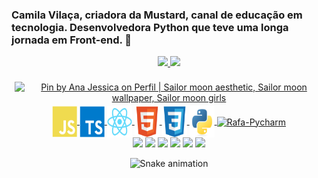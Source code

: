 ### Camila Vilaça, criadora da Mustard, canal de educação em tecnologia. Desenvolvedora Python que teve uma longa jornada em Front-end. 👋
<div align="center">
  <a href="https://github.com/camilamustard">
  <img height="180em" src="https://github-readme-stats.vercel.app/api?username=camilamustard&show_icons=true&theme=radical&include_all_commits=true&count_private=true"/>
  <img height="180em" src="https://github-readme-stats.vercel.app/api/top-langs/?username=camilamustard&layout=compact&langs_count=7&theme=radical"/>
</div>
<div align="center" style="display: inline_block"><br>
  <img align="center" src="https://i.pinimg.com/736x/e1/02/62/e10262cda7b589721b6aa6a92b4ef3d3.jpg" alt="Pin by Ana Jessica on Perfil | Sailor moon aesthetic, Sailor moon  wallpaper, Sailor moon girls" jsaction="load:XAeZkd;" jsname="HiaYvf" class="n3VNCb" data-noaft="1" style="width: 180px; height: 353.547px; margin: 5px;">
  <img align="center" alt="Rafa-Js" height="50" width="40" src="https://raw.githubusercontent.com/devicons/devicon/master/icons/javascript/javascript-plain.svg">
  <img align="center" alt="Rafa-Ts" height="50" width="40" src="https://raw.githubusercontent.com/devicons/devicon/master/icons/typescript/typescript-plain.svg">
  <img align="center" alt="Rafa-React" height="50" width="40" src="https://raw.githubusercontent.com/devicons/devicon/master/icons/react/react-original.svg">
  <img align="center" alt="Rafa-HTML" height="50" width="40" src="https://raw.githubusercontent.com/devicons/devicon/master/icons/html5/html5-original.svg">
  <img align="center" alt="Rafa-CSS" height="50" width="40" src="https://raw.githubusercontent.com/devicons/devicon/master/icons/css3/css3-original.svg">
  <img align="center" alt="Rafa-Python" height="50" width="40" src="https://raw.githubusercontent.com/devicons/devicon/master/icons/python/python-original.svg">
  <img align="center" alt="Rafa-Pycharm" height="50" width="40" src="https://cdn.jsdelivr.net/gh/devicons/devicon/icons/pycharm/pycharm-original.svg" />
</div>
  
 <div> 
  </div> 
  <div align="center"> 
  <a href="https://www.youtube.com/channel/UCerEY96R1ZEFMObleLnqW_g/videos" target="_blank"><img src="https://img.shields.io/badge/YouTube-FF0000?style=for-the-badge&logo=youtube&logoColor=white" target="_blank"></a>
  <a href="https://www.instagram.com/camilamustard/" target="_blank"><img src="https://img.shields.io/badge/-Instagram-%23E4405F?style=for-the-badge&logo=instagram&logoColor=white" target="_blank"></a>
 	<a href="https://www.twitch.tv/" target="_blank"><img src="https://img.shields.io/badge/Twitch-9146FF?style=for-the-badge&logo=twitch&logoColor=white" target="_blank"></a>
 <a href="https://discord.gg/camibubbles#0244" target="_blank"><img src="https://img.shields.io/badge/Discord-7289DA?style=for-the-badge&logo=discord&logoColor=white" target="_blank"></a> 
  <a href = "mailto:camivilacadev@gmail.com"><img src="https://img.shields.io/badge/-Gmail-%23333?style=for-the-badge&logo=gmail&logoColor=white" target="_blank"></a>
  <a href="https://www.linkedin.com/in/camilavilaca/" target="_blank"><img src="https://img.shields.io/badge/-LinkedIn-%230077B5?style=for-the-badge&logo=linkedin&logoColor=white" target="_blank"></a> 
 
  ![Snake animation](https://github.com/camilamustard/rafaballerini/blob/output/github-contribution-grid-snake.svg)
 
</div>
